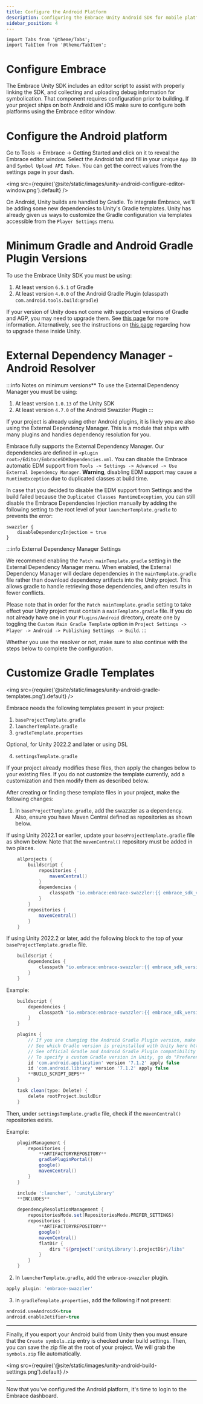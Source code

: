 ```yaml
---
title: Configure the Android Platform
description: Configuring the Embrace Unity Android SDK for mobile platforms
sidebar_position: 4
---
```


```mdx-code-block
import Tabs from '@theme/Tabs';
import TabItem from '@theme/TabItem';
```

# Configure Embrace

The Embrace Unity SDK includes an editor script to assist with properly linking the SDK, and collecting and uploading debug information for symbolication. That component requires configuration prior to building. If your project ships on both Android and iOS make sure to configure both platforms using the Embrace editor window.

# Configure the Android platform

Go to Tools -> Embrace -> Getting Started and click on it to reveal the Embrace editor window. Select the Android tab and fill in your unique `App ID` and `Symbol Upload API Token`. You can get the correct values from the settings page in your dash.

<img src={require('@site/static/images/unity-android-configure-editor-window.png').default} />

On Android, Unity builds are handled by Gradle. To integrate Embrace, we'll be adding some new dependencies to Unity's Gradle templates. Unity has already given us ways to customize the Gradle configuration via templates accessible from the `Player Settings` menu.

# Minimum Gradle and Android Gradle Plugin Versions

To use the Embrace Unity SDK you must be using:
1. At least version `6.5.1` of Gradle
1. At least version `4.0.0` of the Android Gradle Plugin (classpath `com.android.tools.build:gradle`)

If your version of Unity does not come with supported versions of Gradle and AGP, you may need to upgrade them. See [this page](https://docs.unity3d.com/Manual/android-gradle-overview.html) for more information. Alternatively, see the instructions on [this page](https://developers.google.com/admob/unity/gradle) regarding how to upgrade these inside Unity.

# External Dependency Manager - Android Resolver

:::info Notes on minimum versions**
To use the External Dependency Manager you must be using:
1. At least version `1.0.13` of the Unity SDK
1. At least version `4.7.0` of the Android Swazzler Plugin
:::

If your project is already using other Android plugins, it is likely you are also using the External Dependency Manager. This is a module that ships with many plugins and handles dependency resolution for you.  

Embrace fully supports the External Dependency Manager. Our dependencies are defined in `<plugin root>/Editor/EmbraceSDKDependencies.xml`. You can disable the Embrace automatic EDM support from `Tools -> Settings -> Advanced -> Use External Dependency Manager`. **Warning**, disabling EDM support may cause a `RuntimeException` due to duplicated classes at build time.

In case that you decided to disable the EDM support from Settings and the build failed because the `Duplicated Classes RuntimeException`, you can still disable the Embrace Dependencies Injection manually by adding the following setting to the root level of your `launcherTemplate.gradle` to prevents the error:

```
swazzler {
    disableDependencyInjection = true
}
```

:::info External Dependency Manager Settings

We recommend enabling the `Patch mainTemplate.gradle` setting in the External Dependency Manager menu. When enabled, the External Dependency Manager will declare dependencies in the `mainTemplate.gradle` file rather than download dependency artifacts into the Unity project. This allows gradle to handle retrieving those dependencies, and often results in fewer conflicts.

Please note that in order for the `Patch mainTemplate.gradle` setting to take effect your Unity project must contain a `mainTemplate.gradle` file. If you do not already have one in your `Plugins/Android` directory, create one by toggling the `Custom Main Gradle Template` option in `Project Settings -> Player -> Android -> Publishing Settings -> Build`.
:::

Whether you use the resolver or not, make sure to also continue with the steps below to complete the configuration.

# Customize Gradle Templates

<img src={require('@site/static/images/unity-android-gradle-templates.png').default} />

Embrace needs the following templates present in your project:

1. `baseProjectTemplate.gradle`
2. `launcherTemplate.gradle`
3. `gradleTemplate.properties`


Optional, for Unity 2022.2 and later or using DSL

4. `settingsTemplate.gradle`

If your project already modifies these files, then apply the changes below to your existing files. If you do not customize the template currently, add a customization and then modify them as described below.

After creating or finding these template files in your project, make the following changes:

1. In `baseProjectTemplate.gradle`, add the swazzler as a dependency. Also, ensure you have Maven Central defined as repositories as shown below.

<Tabs groupId="gradle_version" queryString="gradle_version">
<TabItem value="agp_below_7_1" label="2022.1 or earlier or AGP below 7.1.2">

If using Unity 2022.1 or earlier, update your `baseProjectTemplate.gradle` file as shown below. Note that the `mavenCentral()` repository must be added in two places.
```groovy
    allprojects {
        buildscript {
            repositories {
                mavenCentral()
            }
            dependencies {
                classpath 'io.embrace:embrace-swazzler:{{ embrace_sdk_version platform="unity_android" }}'
            }
        }
        repositories {
            mavenCentral()
        }
    }
```
</TabItem>
<TabItem value="agp_above_7_1" label="Unity 2022.2 or later or AGP 7.1.2 or later">

If using Unity 2022.2 or later, add the following block to the top of your `baseProjectTemplate.gradle` file.
```groovy
    buildscript {
        dependencies {
            classpath "io.embrace:embrace-swazzler:{{ embrace_sdk_version platform="unity_android" }}"
        }
    }
```
Example:
```groovy
    buildscript {
        dependencies {
            classpath "io.embrace:embrace-swazzler:{{ embrace_sdk_version platform="unity_android" }}"
        }
    }

    plugins {
        // If you are changing the Android Gradle Plugin version, make sure it is compatible with the Gradle version preinstalled with Unity
        // See which Gradle version is preinstalled with Unity here https://docs.unity3d.com/Manual/android-gradle-overview.html
        // See official Gradle and Android Gradle Plugin compatibility table here https://developer.android.com/studio/releases/gradle-plugin#updating-gradle
        // To specify a custom Gradle version in Unity, go do "Preferences > External Tools", uncheck "Gradle Installed with Unity (recommended)" and specify a path to a custom Gradle version
        id 'com.android.application' version '7.1.2' apply false
        id 'com.android.library' version '7.1.2' apply false
        **BUILD_SCRIPT_DEPS**
    }

    task clean(type: Delete) {
        delete rootProject.buildDir
    }
```
Then, under `settingsTemplate.gradle` file, check if the `mavenCentral()` repositories exists.

Example:
```groovy
    pluginManagement {
        repositories {
            **ARTIFACTORYREPOSITORY**
            gradlePluginPortal()
            google()
            mavenCentral()
        }
    }

    include ':launcher', ':unityLibrary'
    **INCLUDES**

    dependencyResolutionManagement {
        repositoriesMode.set(RepositoriesMode.PREFER_SETTINGS)
        repositories {
            **ARTIFACTORYREPOSITORY**
            google()
            mavenCentral()
            flatDir {
                dirs "${project(':unityLibrary').projectDir}/libs"
            }
        }
    }
```
</TabItem>
</Tabs>

2. In `launcherTemplate.gradle`, add the `embrace-swazzler` plugin.

 ```gradle
 apply plugin: 'embrace-swazzler'
 ```

3.  in `gradleTemplate.properties`, add the following if not present:
 
 ```gradle
 android.useAndroidX=true
 android.enableJetifier=true
 ```

---

Finally, if you export your Android build from Unity then you must ensure that the `Create symbols.zip` entry is checked under build settings. Then, you can save the zip file at the root of your project. We will grab the `symbols.zip` file automatically.

<img src={require('@site/static/images/unity-android-build-settings.png').default} />

--- 

Now that you've configured the Android platform, it's time to login to the Embrace dashboard.
